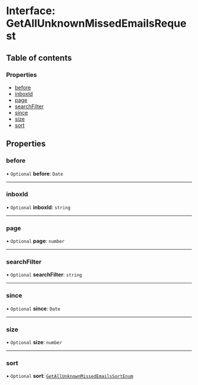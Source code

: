 # Interface: GetAllUnknownMissedEmailsRequest

## Table of contents

### Properties

- [before](GetAllUnknownMissedEmailsRequest.md#before)
- [inboxId](GetAllUnknownMissedEmailsRequest.md#inboxid)
- [page](GetAllUnknownMissedEmailsRequest.md#page)
- [searchFilter](GetAllUnknownMissedEmailsRequest.md#searchfilter)
- [since](GetAllUnknownMissedEmailsRequest.md#since)
- [size](GetAllUnknownMissedEmailsRequest.md#size)
- [sort](GetAllUnknownMissedEmailsRequest.md#sort)

## Properties

### <a id="before" name="before"></a> before

• `Optional` **before**: `Date`

___

### <a id="inboxid" name="inboxid"></a> inboxId

• `Optional` **inboxId**: `string`

___

### <a id="page" name="page"></a> page

• `Optional` **page**: `number`

___

### <a id="searchfilter" name="searchfilter"></a> searchFilter

• `Optional` **searchFilter**: `string`

___

### <a id="since" name="since"></a> since

• `Optional` **since**: `Date`

___

### <a id="size" name="size"></a> size

• `Optional` **size**: `number`

___

### <a id="sort" name="sort"></a> sort

• `Optional` **sort**: [`GetAllUnknownMissedEmailsSortEnum`](../enums/GetAllUnknownMissedEmailsSortEnum.md)
